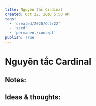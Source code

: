 ```yaml
---
title: Nguyên tắc Cardinal
created: Oct 22, 2020 5:50 AM
tags:
  - 'created/2020/Oct/22'
  - 'seed'
  - 'permanent/concept'
publish: True
---
```

# Nguyên tắc Cardinal

## Notes:


## Ideas & thoughts:
